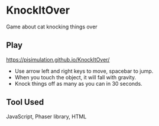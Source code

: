 # KnockItOver

Game about cat knocking things over

## Play

https://pisimulation.github.io/KnockItOver/

* Use arrow left and right keys to move, spacebar to jump. 
* When you touch the object, it will fall with gravity.
* Knock things off as many as you can in 30 seconds.

##  Tool Used

JavaScript, Phaser library, HTML
